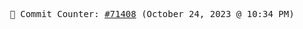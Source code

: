 <p align="center">
    <samp>
        📮 Commit Counter: <a href="https://github.com/Javascript-void0/Javascript-void0/commits/main">#71408</a> (October 24, 2023 @ 10:34 PM)
    </samp>
</p>